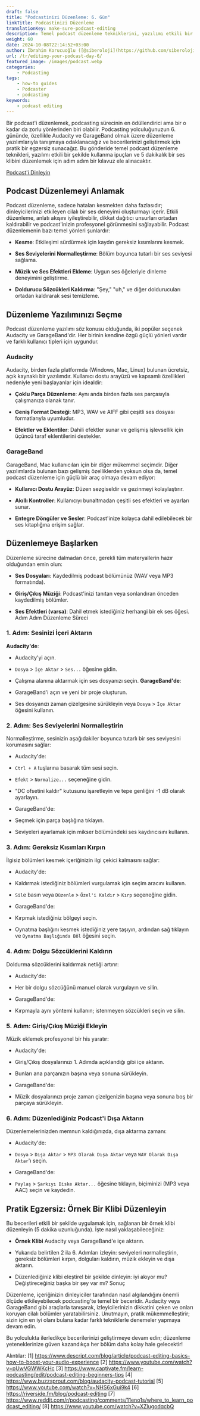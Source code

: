 ```yaml
---
draft: false
title: "Podcastinizi Düzenleme: 6. Gün"
linkTitle: Podcastinizi Düzenleme
translationKey: make-sure-podcast-editing
description: Temel podcast düzenleme tekniklerini, yazılımı etkili bir şekilde kullanma ipuçlarını ve 5 dakikalık bir ses klibini düzenlemeyi ele alacağız.
weight: 60
date: 2024-10-08T22:14:52+03:00
author: İbrahim Korucuoğlu ([@siberoloji](https://github.com/siberoloji))
url: /tr/editing-your-podcast-day-6/
featured_image: /images/podcast.webp
categories:
    - Podcasting
tags:
    - how-to guides
    - Podcaster
    - podcasting
keywords:
    - podcast editing
---
```

Bir podcast'i düzenlemek, podcasting sürecinin en ödüllendirici ama bir o kadar da zorlu yönlerinden biri olabilir. Podcasting yolculuğunuzun 6. gününde, özellikle Audacity ve GarageBand olmak üzere düzenleme yazılımlarıyla tanışmaya odaklanacağız ve becerilerinizi geliştirmek için pratik bir egzersiz sunacağız. Bu gönderide temel podcast düzenleme teknikleri, yazılımı etkili bir şekilde kullanma ipuçları ve 5 dakikalık bir ses klibini düzenlemek için adım adım bir kılavuz ele alınacaktır.

[Podcast'i Dinleyin](https://podcasters.spotify.com/pod/show/siberoloji/episodes/Editing-Your-Podcast-Day-6-e2ptult)

## Podcast Düzenlemeyi Anlamak

Podcast düzenleme, sadece hataları kesmekten daha fazlasıdır; dinleyicilerinizi etkileyen cilalı bir ses deneyimi oluşturmayı içerir. Etkili düzenleme, anlatı akışını iyileştirebilir, dikkat dağıtıcı unsurları ortadan kaldırabilir ve podcast'inizin profesyonel görünmesini sağlayabilir. Podcast düzenlemenin bazı temel yönleri şunlardır:

* **Kesme**: Etkileşimi sürdürmek için kaydın gereksiz kısımlarını kesmek.

* **Ses Seviyelerini Normalleştirme**: Bölüm boyunca tutarlı bir ses seviyesi sağlama.

* **Müzik ve Ses Efektleri Ekleme**: Uygun ses öğeleriyle dinleme deneyimini geliştirme.

* **Doldurucu Sözcükleri Kaldırma**: "Şey," "uh," ve diğer doldurucuları ortadan kaldırarak sesi temizleme.

## Düzenleme Yazılımınızı Seçme

Podcast düzenleme yazılımı söz konusu olduğunda, iki popüler seçenek Audacity ve GarageBand'dir. Her birinin kendine özgü güçlü yönleri vardır ve farklı kullanıcı tipleri için uygundur.

### **Audacity**

Audacity, birden fazla platformda (Windows, Mac, Linux) bulunan ücretsiz, açık kaynaklı bir yazılımdır. Kullanıcı dostu arayüzü ve kapsamlı özellikleri nedeniyle yeni başlayanlar için idealdir:

* **Çoklu Parça Düzenleme**: Aynı anda birden fazla ses parçasıyla çalışmanıza olanak tanır.

* **Geniş Format Desteği**: MP3, WAV ve AIFF gibi çeşitli ses dosyası formatlarıyla uyumludur.

* **Efektler ve Eklentiler**: Dahili efektler sunar ve gelişmiş işlevsellik için üçüncü taraf eklentilerini destekler.

### **GarageBand**

GarageBand, Mac kullanıcıları için bir diğer mükemmel seçimdir. Diğer yazılımlarda bulunan bazı gelişmiş özelliklerden yoksun olsa da, temel podcast düzenleme için güçlü bir araç olmaya devam ediyor:

* **Kullanıcı Dostu Arayüz**: Düzen sezgiseldir ve gezinmeyi kolaylaştırır.

* **Akıllı Kontroller**: Kullanıcıyı bunaltmadan çeşitli ses efektleri ve ayarları sunar.

* **Entegre Döngüler ve Sesler**: Podcast'inize kolayca dahil edilebilecek bir ses kitaplığına erişim sağlar.

## Düzenlemeye Başlarken

Düzenleme sürecine dalmadan önce, gerekli tüm materyallerin hazır olduğundan emin olun:

* **Ses Dosyaları**: Kaydedilmiş podcast bölümünüz (WAV veya MP3 formatında).

* **Giriş/Çıkış Müziği**: Podcast'inizi tanıtan veya sonlandıran önceden kaydedilmiş bölümler.

* **Ses Efektleri (varsa)**: Dahil etmek istediğiniz herhangi bir ek ses öğesi.
Adım Adım Düzenleme Süreci

### 1. Adım: Sesinizi İçeri Aktarın

**Audacity'de**:

* Audacity'yi açın.

* `Dosya` > `İçe Aktar` > `Ses...` öğesine gidin.

* Çalışma alanına aktarmak için ses dosyanızı seçin.
**GarageBand'de**:
* GarageBand'i açın ve yeni bir proje oluşturun.

* Ses dosyanızı zaman çizelgesine sürükleyin veya `Dosya` > `İçe Aktar` öğesini kullanın.

### 2. Adım: Ses Seviyelerini Normalleştirin

Normalleştirme, sesinizin aşağıdakiler boyunca tutarlı bir ses seviyesini korumasını sağlar:

* Audacity'de:

* `Ctrl + A` tuşlarına basarak tüm sesi seçin.

* `Efekt` > `Normalize...` seçeneğine gidin.

* "DC ofsetini kaldır" kutusunu işaretleyin ve tepe genliğini -1 dB olarak ayarlayın.

* GarageBand'de:

* Seçmek için parça başlığına tıklayın.

* Seviyeleri ayarlamak için mikser bölümündeki ses kaydırıcısını kullanın.

### 3. Adım: Gereksiz Kısımları Kırpın

İlgisiz bölümleri kesmek içeriğinizin ilgi çekici kalmasını sağlar:

* Audacity'de:

* Kaldırmak istediğiniz bölümleri vurgulamak için seçim aracını kullanın.

* `Sil`e basın veya `Düzenle` > `Özel'i Kaldır` > `Kırp` seçeneğine gidin.

* GarageBand'de:

* Kırpmak istediğiniz bölgeyi seçin.

* Oynatma başlığını kesmek istediğiniz yere taşıyın, ardından sağ tıklayın ve `Oynatma Başlığında Böl` öğesini seçin.

### 4. Adım: Dolgu Sözcüklerini Kaldırın

Doldurma sözcüklerini kaldırmak netliği artırır:

* Audacity'de:

* Her bir dolgu sözcüğünü manuel olarak vurgulayın ve silin.

* GarageBand'de:

* Kırpmayla aynı yöntemi kullanın; istenmeyen sözcükleri seçin ve silin.

### 5. Adım: Giriş/Çıkış Müziği Ekleyin

Müzik eklemek profesyonel bir his yaratır:

* Audacity'de:

* Giriş/Çıkış dosyalarınızı 1. Adımda açıklandığı gibi içe aktarın.

* Bunları ana parçanızın başına veya sonuna sürükleyin.

* GarageBand'de:

* Müzik dosyalarınızı proje zaman çizelgenizin başına veya sonuna boş bir parçaya sürükleyin.

### 6. Adım: Düzenlediğiniz Podcast'i Dışa Aktarın

Düzenlemelerinizden memnun kaldığınızda, dışa aktarma zamanı:

* Audacity'de:

* `Dosya` > `Dışa Aktar` > `MP3 Olarak Dışa Aktar` veya `WAV Olarak Dışa Aktar`'ı seçin.

* GarageBand'de:

* `Paylaş` > `Şarkıyı Diske Aktar...` öğesine tıklayın, biçiminizi (MP3 veya AAC) seçin ve kaydedin.

## Pratik Egzersiz: Örnek Bir Klibi Düzenleyin

Bu becerileri etkili bir şekilde uygulamak için, sağlanan bir örnek klibi düzenleyin (5 dakika uzunluğunda). İşte nasıl yaklaşabileceğiniz:

* **Örnek Klibi** Audacity veya GarageBand'e içe aktarın.

* Yukarıda belirtilen 2 ila 6. Adımları izleyin: seviyeleri normalleştirin, gereksiz bölümleri kırpın, dolguları kaldırın, müzik ekleyin ve dışa aktarın.

* Düzenlediğiniz klibi eleştirel bir şekilde dinleyin: iyi akıyor mu? Değiştireceğiniz başka bir şey var mı?
Sonuç

Düzenleme, içeriğinizin dinleyiciler tarafından nasıl algılandığını önemli ölçüde etkileyebilecek podcasting'te temel bir beceridir. Audacity veya GarageBand gibi araçlarla tanışarak, izleyicilerinizin dikkatini çeken ve onları koruyan cilalı bölümler yaratabilirsiniz. Unutmayın, pratik mükemmelleştirir; sizin için en iyi olanı bulana kadar farklı tekniklerle denemeler yapmaya devam edin.

Bu yolculukta ilerledikçe becerilerinizi geliştirmeye devam edin; düzenleme yeteneklerinize güven kazandıkça her bölüm daha kolay hale gelecektir!

Alıntılar:
[1] <https://www.descript.com/blog/article/podcast-editing-basics-how-to-boost-your-audio-experience>
[2] <https://www.youtube.com/watch?v=pUwVGWWKcHc>
[3] <https://www.captivate.fm/learn-podcasting/edit/podcast-editing-beginners-tips>
[4] <https://www.buzzsprout.com/blog/audacity-podcast-tutorial>
[5] <https://www.youtube.com/watch?v=NHS6xGui9k4>
[6] <https://riverside.fm/blog/podcast-editing>
[7] <https://www.reddit.com/r/podcasting/comments/11eno1s/where_to_learn_podcast_editing/>
[8] <https://www.youtube.com/watch?v=XZlugodqcbQ>
